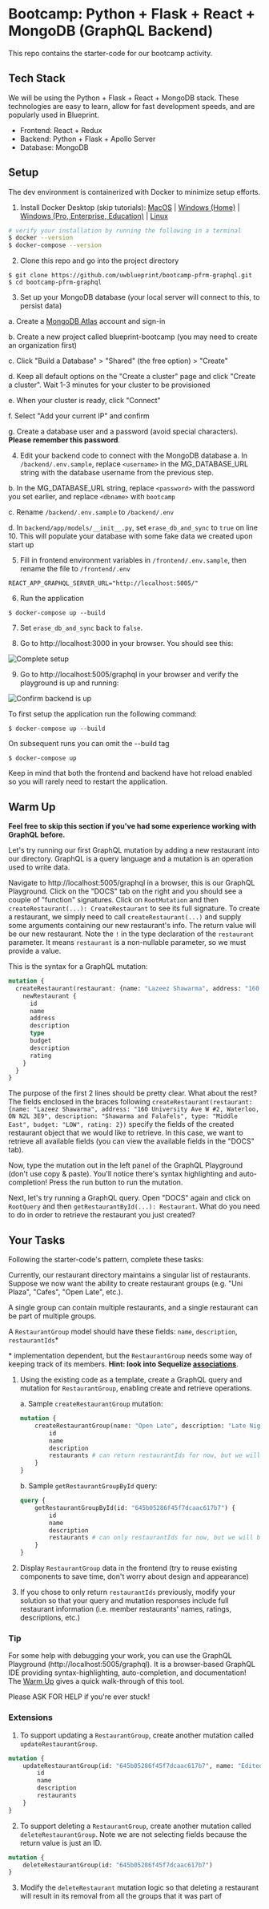 # Bootcamp: Python + Flask + React + MongoDB (GraphQL  Backend)

This repo contains the starter-code for our bootcamp activity.

## Tech Stack

We will be using the Python + Flask + React + MongoDB stack. These technologies are easy to learn, allow for fast development speeds, and are popularly used in Blueprint.

* Frontend: React + Redux
* Backend: Python + Flask + Apollo Server
* Database: MongoDB

## Setup

The dev environment is containerized with Docker to minimize setup efforts.

1. Install Docker Desktop (skip tutorials): [MacOS](https://docs.docker.com/docker-for-mac/install/) | [Windows (Home)](https://docs.docker.com/docker-for-windows/install-windows-home/) | [Windows (Pro, Enterprise, Education)](https://docs.docker.com/docker-for-windows/install/) | [Linux](https://docs.docker.com/engine/install/#server)
```bash
# verify your installation by running the following in a terminal
$ docker --version
$ docker-compose --version
```

2. Clone this repo and go into the project directory
```
$ git clone https://github.com/uwblueprint/bootcamp-pfrm-graphql.git
$ cd bootcamp-pfrm-graphql
```

3. Set up your MongoDB database (your local server will connect to this, to persist data)

  a. Create a [MongoDB Atlas](https://www.mongodb.com/cloud/atlas/register) account and sign-in

  b. Create a new project called blueprint-bootcamp (you may need to create an organization first)

  c. Click "Build a Database" > "Shared" (the free option) > "Create"

  d. Keep all default options on the "Create a cluster" page and click "Create a cluster". Wait 1-3 minutes for your cluster to be provisioned

  e. When your cluster is ready, click "Connect"

  f. Select "Add your current IP" and confirm 

  g. Create a database user and a password (avoid special characters). **Please remember this password**.

4. Edit your backend code to connect with the MongoDB database
  a. In `/backend/.env.sample`, replace `<username>` in the MG_DATABASE_URL string with the database username from the previous step. 

  b. In the MG_DATABASE_URL string, replace `<password>` with the password you set earlier, and replace `<dbname>` with `bootcamp`

  c. Rename `/backend/.env.sample` to `/backend/.env`

  d. In `backend/app/models/__init__.py`, set `erase_db_and_sync` to `true` on line 10. This will populate your database with some fake data we created upon start up

5. Fill in frontend environment variables in `/frontend/.env.sample`, then rename the file to `/frontend/.env`
```
REACT_APP_GRAPHQL_SERVER_URL="http://localhost:5005/"
```

6. Run the application
```
$ docker-compose up --build
```
7. Set `erase_db_and_sync` back to `false`.

8. Go to http://localhost:3000 in your browser. You should see this:

![Complete setup](docs/complete_setup.PNG)

9. Go to http://localhost:5005/graphql in your browser and verify the playground is up and running:

![Confirm backend is up](docs/running_graphql_playground.png)


To first setup the application run the following command:

```
$ docker-compose up --build
```

On subsequent runs you can omit the --build tag

```
$ docker-compose up
```

Keep in mind that both the frontend and backend have hot reload enabled so you will rarely need to restart the application.

## Warm Up

**Feel free to skip this section if you've had some experience working with GraphQL before.**

Let's try running our first GraphQL mutation by adding a new restaurant into our directory. GraphQL is a query language and a mutation is an operation used to write data.

Navigate to http://localhost:5005/graphql in a browser, this is our GraphQL Playground. Click on the "DOCS" tab on the right and you should see a couple of "function" signatures. Click on `RootMutation` and then `createRestaurant(...): CreateRestaurant` to see its full signature. To create a restaurant, we simply need to call `createRestaurant(...)` and supply some arguments containing our new restaurant's info. The return value will be our new restaurant. Note the `!` in the type declaration of the `restaurant` parameter. It means `restaurant` is a non-nullable parameter, so we must provide a value.

This is the syntax for a GraphQL mutation:
```graphql
mutation {
  createRestaurant(restaurant: {name: "Lazeez Shawarma", address: "160 University Ave W #2, Waterloo, ON N2L 3E9", description: "Shawarma and Falafels", type: "Middle East", budget: "LOW", rating: 2}) {
    newRestaurant {
      id
      name
      address
      description
      type
      budget
      description
      rating
    }
  }
}
```

The purpose of the first 2 lines should be pretty clear. What about the rest? The fields enclosed in the braces following `createRestaurant(restaurant: {name: "Lazeez Shawarma", address: "160 University Ave W #2, Waterloo, ON N2L 3E9", description: "Shawarma and Falafels", type: "Middle East", budget: "LOW", rating: 2})` specify the fields of the created restaurant object that we would like to retrieve. In this case, we want to retrieve all available fields (you can view the available fields in the "DOCS" tab).

Now, type the mutation out in the left panel of the GraphQL Playground (don't use copy & paste). You'll notice there's syntax highlighting and auto-completion! Press the run button to run the mutation.

Next, let's try running a GraphQL query. Open "DOCS" again and click on `RootQuery` and then `getRestaurantById(...): Restaurant`. What do you need to do in order to retrieve the restaurant you just created?

## Your Tasks

Following the starter-code's pattern, complete these tasks:

Currently, our restaurant directory maintains a singular list of restaurants. Suppose we now want the ability to create restaurant groups (e.g. "Uni Plaza", "Cafes", "Open Late", etc.).

A single group can contain multiple restaurants, and a single restaurant can be part of multiple groups.

A `RestaurantGroup` model should have these fields: `name`, `description`, `restaurantIds`*

\* implementation dependent, but the `RestaurantGroup` needs some way of keeping track of its members. **Hint: look into Sequelize [associations](https://sequelize.org/master/manual/assocs.html)**.

1. Using the existing code as a template, create a GraphQL query and mutation for `RestaurantGroup`, enabling create and retrieve operations.

    a. Sample `createRestaurantGroup` mutation:
    ```graphql
    mutation {
        createRestaurantGroup(name: "Open Late", description: "Late Night Snack Restaurants", restaurantIds: [645b05286f45f7dcaac617b7, 645b05296f45f7dcaac617b8, 645b05296f45f7dcaac617b9]) {
            id
            name
            description
            restaurants # can return restaurantIds for now, but we will be expanding on this shortly
        }
    }
    ```

    b. Sample `getRestaurantGroupById` query:
    ```graphql
    query {
        getRestaurantGroupById(id: "645b05286f45f7dcaac617b7") {
            id
            name
            description
            restaurants # can only restaurantIds for now, but we will be expanding on this shortly
        }
    }
    ```

2. Display `RestaurantGroup` data in the frontend (try to reuse existing components to save time, don't worry about design and appearance)

3. If you chose to only return `restaurantIds` previously, modify your solution so that your query and mutation responses include full restaurant information (i.e. member restaurants' names, ratings, descriptions, etc.)

### Tip

For some help with debugging your work, you can use the GraphQL Playground (http://localhost:5005/graphql). It is a browser-based GraphQL IDE providing syntax-highlighting, auto-completion, and documentation! The [Warm Up](#warm-up) gives a quick walk-through of this tool.

Please ASK FOR HELP if you're ever stuck!

### Extensions

1. To support updating a `RestaurantGroup`, create another mutation called `updateRestaurantGroup`.
```graphql
mutation {
    updateRestaurantGroup(id: "645b05286f45f7dcaac617b7", name: "Edited Name", description: "Edited Description", restaurantIds: [1, 2]) {
        id
        name
        description
        restaurants
    }
}
```

2. To support deleting a `RestaurantGroup`, create another mutation called `deleteRestaurantGroup`. Note we are not selecting fields because the return value is just an ID.
```graphql
mutation {
    deleteRestaurantGroup(id: "645b05286f45f7dcaac617b7")
}
```

3. Modify the `deleteRestaurant` mutation logic so that deleting a restaurant will result in its removal from all the groups that it was part of
